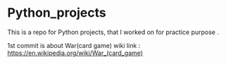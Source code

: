 # Python_projects
This is a repo for Python projects, that I worked on for practice purpose .

1st commit is about War(card game) 
wiki link : https://en.wikipedia.org/wiki/War_(card_game)
